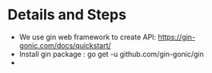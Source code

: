 # Details and Steps

- We use gin web framework to create API: https://gin-gonic.com/docs/quickstart/
- Install gin package : go get -u github.com/gin-gonic/gin
- 